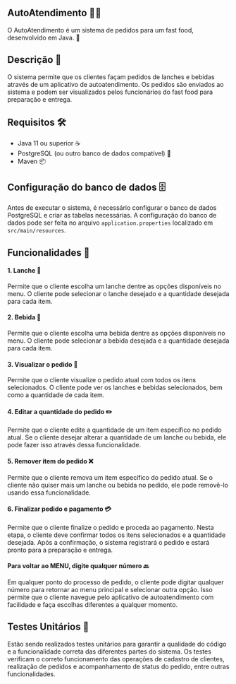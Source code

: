 ## AutoAtendimento 🍔🥤

O AutoAtendimento é um sistema de pedidos para um fast food, desenvolvido em Java. 🚀

## Descrição 📝

O sistema permite que os clientes façam pedidos de lanches e bebidas através de um aplicativo de autoatendimento. Os pedidos são enviados ao sistema e podem ser visualizados pelos funcionários do fast food para preparação e entrega.

## Requisitos 🛠️

- Java 11 ou superior ☕
- PostgreSQL (ou outro banco de dados compatível) 🐘
- Maven 📦

## Configuração do banco de dados 🗄️

Antes de executar o sistema, é necessário configurar o banco de dados PostgreSQL e criar as tabelas necessárias. A configuração do banco de dados pode ser feita no arquivo `application.properties` localizado em `src/main/resources`.

## Funcionalidades 🎯
#### 1. Lanche 🍔 
Permite que o cliente escolha um lanche dentre as opções disponíveis no menu. O cliente pode selecionar o lanche desejado e a quantidade desejada para cada item.
#### 2. Bebida 🥤
Permite que o cliente escolha uma bebida dentre as opções disponíveis no menu. O cliente pode selecionar a bebida desejada e a quantidade desejada para cada item.

#### 3. Visualizar o pedido 👀
Permite que o cliente visualize o pedido atual com todos os itens selecionados. O cliente pode ver os lanches e bebidas selecionados, bem como a quantidade de cada item.

#### 4. Editar a quantidade do pedido ✏️
Permite que o cliente edite a quantidade de um item específico no pedido atual. Se o cliente desejar alterar a quantidade de um lanche ou bebida, ele pode fazer isso através dessa funcionalidade.

#### 5. Remover item do pedido ❌
Permite que o cliente remova um item específico do pedido atual. Se o cliente não quiser mais um lanche ou bebida no pedido, ele pode removê-lo usando essa funcionalidade.

#### 6. Finalizar pedido e pagamento 💳
Permite que o cliente finalize o pedido e proceda ao pagamento. Nesta etapa, o cliente deve confirmar todos os itens selecionados e a quantidade desejada. Após a confirmação, o sistema registrará o pedido e estará pronto para a preparação e entrega.

#### Para voltar ao MENU, digite qualquer número 🔙
Em qualquer ponto do processo de pedido, o cliente pode digitar qualquer número para retornar ao menu principal e selecionar outra opção. Isso permite que o cliente navegue pelo aplicativo de autoatendimento com facilidade e faça escolhas diferentes a qualquer momento.


## Testes Unitários 🧪

Estão sendo realizados testes unitários para garantir a qualidade do código e a funcionalidade correta das diferentes partes do sistema. Os testes verificam o correto funcionamento das operações de cadastro de clientes, realização de pedidos e acompanhamento de status do pedido, entre outras funcionalidades.

 
